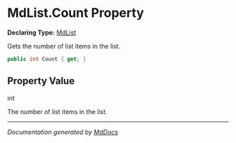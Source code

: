 ﻿# MdList.Count Property

**Declaring Type:** [MdList](../index.md)

Gets the number of list items in the list.

```csharp
public int Count { get; }
```

## Property Value

int

The number of list items in the list.

___

*Documentation generated by [MdDocs](https://github.com/ap0llo/mddocs)*
